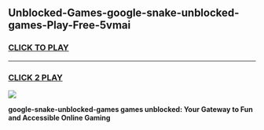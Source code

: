 
## Unblocked-Games-google-snake-unblocked-games-Play-Free-5vmai
<h3>
<a href="https://premium76.site?title=google-snake-unblocked-games&ref=20A">CLICK TO PLAY</a></h3>
<hr>

<h3>
<a href="https://premium76.site?title=google-snake-unblocked-games&ref=20A">CLICK 2 PLAY</a>
  
</h3>

<a href="https://premium76.site?title=google-snake-unblocked-games&ref=20A"><img src="https://clearcache.store/games.png"></a>


**google-snake-unblocked-games games unblocked: Your Gateway to Fun and Accessible Online Gaming**

